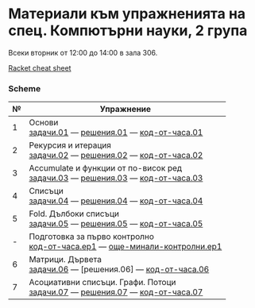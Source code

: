# Материали към упражненията на спец. Компютърни науки, 2 група

Всеки вторник от 12:00 до 14:00 в зала 306.

[Racket cheat sheet](https://docs.racket-lang.org/racket-cheat/index.html)

### Scheme
| № | Упражнение |
| --- | --- |
| 1 | Основи <br /> [задачи.01] — [решения.01] — [код-от-часа.01] |
| 2 | Рекурсия и итерация <br /> [задачи.02] — [решения.02] — [код-от-часа.02] |
| 3 | Accumulate и функции от по-висок ред <br /> [задачи.03] — [решения.03] — [код-от-часа.03] |
| 4 | Списъци <br /> [задачи.04] — [решения.04] — [код-от-часа.04] |
| 5 | Fold. Дълбоки списъци <br /> [задачи.05] — [решения.05] — [код-от-часа.05] |
| - | Подготовка за първо контролно <br /> [код-от-часа.ep1] — [още-минали-контролни.ep1] |
| 6 | Матрици. Дървета <br /> [задачи.06] — [решения.06] — [код-от-часа.06] |
| 7 | Асоциативни списъци. Графи. Потоци <br /> [задачи.07] — [решения.07] — [код-от-часа.07] |


[задачи.01]: 01.scheme.basics/
[решения.01]: 01.scheme.basics/solutions.01.rkt
[код-от-часа.01]: 01.scheme.basics/class.01.rkt

[задачи.02]: 02.scheme.rec-iter/
[решения.02]: 02.scheme.rec-iter/solutions/
[код-от-часа.02]: 02.scheme.rec-iter/class.02.rkt

[задачи.03]: 03.scheme.hof-accumulate
[решения.03]: 03.scheme.hof-accumulate/solutions/
[код-от-часа.03]: 03.scheme.hof-accumulate/class.03.rkt

[задачи.04]: 04.scheme.lists
[решения.04]: 04.scheme.lists/solutions/
[код-от-часа.04]: 04.scheme.lists/class.04.rkt

[задачи.05]: 05.scheme.fold-deeplists
[решения.05]: 05.scheme.fold-deeplists/solutions/
[код-от-часа.05]: 05.scheme.lists/class.05.rkt


[код-от-часа.ep1]: ./exam1-prep/class.ep1.rkt
[още-минали-контролни.ep1]: ./exam1-prep


[задачи.06]: 06.scheme.data-structures
[решения.06-]: 06.scheme.data-structures/solutions/
[код-от-часа.06]: 06.scheme.data-structures/class.06.rkt

[задачи.07]: ./07.scheme.assoc-graphs-streams
[решения.07]: 07.scheme.assoc-graphs-streams/solutions/
[код-от-часа.07]: 07.scheme.assoc-graphs-streams/class.07.rkt
